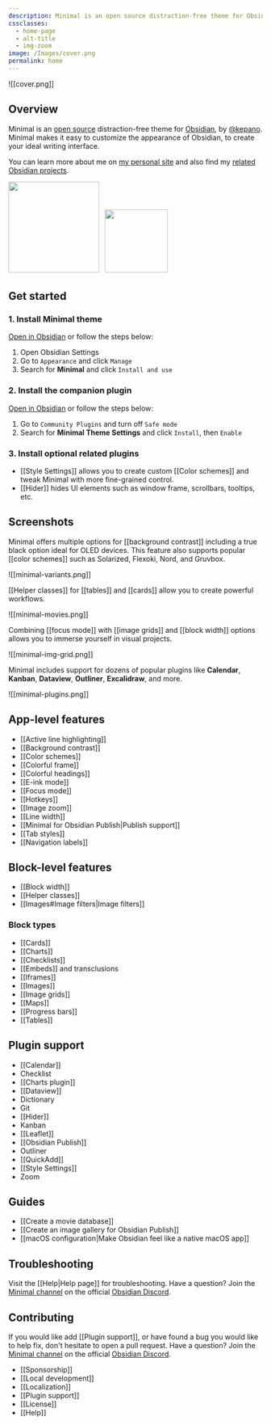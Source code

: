 ```yaml
---
description: Minimal is an open source distraction-free theme for Obsidian, by @kepano. Minimal makes it easy to customize the appearance of Obsidian, to create your ideal writing interface.
cssclasses:
  - home-page
  - alt-title
  - img-zoom
image: /Images/cover.png
permalink: home
---
```


![[cover.png]]

## Overview

Minimal is an [open source](https://github.com/kepano/obsidian-minimal) distraction-free theme for [Obsidian](https://obsidian.md/), by [@kepano](https://stephango.com/about). Minimal makes it easy to customize the appearance of Obsidian, to create your ideal writing interface.

You can learn more about me on [my personal site](https://stephango.com/about) and also find my [related Obsidian projects](https://stephango.com/obsidian).

<a href="https://www.buymeacoffee.com/kepano"><img src="https://img.buymeacoffee.com/button-api/?text=Buy me a coffee&emoji=&slug=kepano&button_colour=6a8695&font_colour=ffffff&font_family=Poppins&outline_colour=000000&coffee_colour=FFDD00" width="180px"></a> <a href="https://github.com/kepano/obsidian-minimal"><img src="https://img.shields.io/github/stars/kepano/obsidian-minimal?style=social" style="padding:7px 7px 5px" width="125"></a>

## Get started

### 1. Install Minimal theme

[Open in Obsidian](obsidian://show-theme?name=Minimal) or follow the steps below:

1. Open Obsidian Settings
2. Go to `Appearance` and click `Manage`
3. Search for **Minimal** and click `Install and use`

### 2. Install the companion plugin

[Open in Obsidian](obsidian://show-plugin?id=obsidian-minimal-settings) or follow the steps below:

1. Go to `Community Plugins` and turn off `Safe mode`
2. Search for **Minimal Theme Settings** and click `Install`, then `Enable`

### 3. Install optional related plugins

- [[Style Settings]] allows you to create custom [[Color schemes]] and tweak Minimal with more fine-grained control.
- [[Hider]] hides UI elements such as window frame, scrollbars, tooltips, etc.

## Screenshots

Minimal offers multiple options for [[background contrast]] including a true black option ideal for OLED devices. This feature also supports popular [[color schemes]] such as Solarized, Flexoki, Nord, and Gruvbox.

![[minimal-variants.png]]

[[Helper classes]] for [[tables]] and [[cards]] allow you to create powerful workflows.

![[minimal-movies.png]]

Combining [[focus mode]] with [[image grids]] and [[block width]] options allows you to immerse yourself in visual projects.

![[minimal-img-grid.png]]

Minimal includes support for dozens of popular plugins like **Calendar**, **Kanban**, **Dataview**, **Outliner**, **Excalidraw**, and more.

![[minimal-plugins.png]]

## App-level features

- [[Active line highlighting]]
- [[Background contrast]]
- [[Color schemes]]
- [[Colorful frame]]
- [[Colorful headings]]
- [[E-ink mode]]
- [[Focus mode]]
- [[Hotkeys]]
- [[Image zoom]]
- [[Line width]]
- [[Minimal for Obsidian Publish|Publish support]]
- [[Tab styles]]
- [[Navigation labels]]

## Block-level features

- [[Block width]]
- [[Helper classes]]
- [[Images#Image filters|Image filters]]

### Block types

- [[Cards]]
- [[Charts]]
- [[Checklists]]
- [[Embeds]] and transclusions
- [[Iframes]]
- [[Images]]
- [[Image grids]]
- [[Maps]]
- [[Progress bars]]
- [[Tables]]

## Plugin support

- [[Calendar]]
- Checklist
- [[Charts plugin]]
- [[Dataview]]
- Dictionary
- Git
- [[Hider]]
- Kanban
- [[Leaflet]]
- [[Obsidian Publish]]
- Outliner
- [[QuickAdd]]
- [[Style Settings]]
- Zoom

## Guides

- [[Create a movie database]]
- [[Create an image gallery for Obsidian Publish]]
- [[macOS configuration|Make Obsidian feel like a native macOS app]]

## Troubleshooting

Visit the [[Help|Help page]] for troubleshooting. Have a question? Join the [Minimal channel](https://discord.com/channels/686053708261228577/931008597557649410) on the official [Obsidian Discord](https://discord.gg/veuWUTm).

## Contributing

If you would like add [[Plugin support]], or have found a bug you would like to help fix, don't hesitate to open a pull request. Have a question? Join the [Minimal channel](https://discord.com/channels/686053708261228577/931008597557649410) on the official [Obsidian Discord](https://discord.gg/veuWUTm).

- [[Sponsorship]]
- [[Local development]]
- [[Localization]]
- [[Plugin support]]
- [[License]]
- [[Help]]
